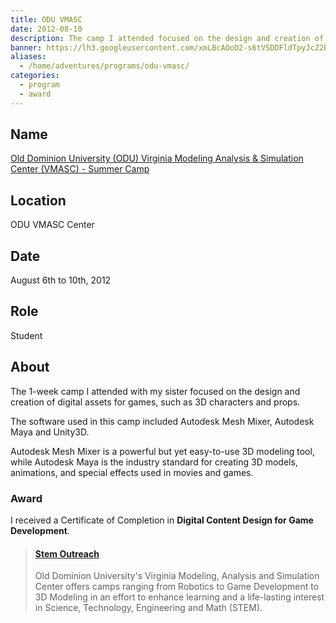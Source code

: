 ```yaml
---
title: ODU VMASC
date: 2012-08-10
description: The camp I attended focused on the design and creation of digital assets for games, such as 3D characters and props.
banner: https://lh3.googleusercontent.com/xmLBcAOoD2-s6tVSDDFldTpyJcZ2bhGxcaTmEKbslipJ-yNjLQaALsADRomeMIHpVX7SsmWFfHolxsGmPO0QDBR3NtxXgh3SUb2lnd4DLa7r-WJHZLPB-F3v4-bSsTZJ4yulCnZQQ_uFpJpBPuXjFpSorP8X7rmLk4put66BL-JQIsLb4vblFKfkoylnDthsmSM8Lw3R5cTCYNAIcvHNvt-NC4mM0KUpvNiQ1uRfB9YddV-JC5NCmR9_3xkjKB9-8PLB528uaJmYwi4xsaIb-uRuWApefPGQFNDiGHPLBT1dOqLqnSXWlZzYQ9RjdrGOSBesmTkROFzfIYGSHy78efdiecW0_wK97Wcc1I4J6JefPtJ835vpcys0VwV4m1__amCZNbzDD41xsnE2M2ZlZkR_NmI1GiqdLx6btKToA-ucbiH8YaBWVdPS9fm9i3_dzz65cUa4l6tmT2G86hpxwXCWC6e0Gw-i8nUJN8cj9JKKNsZri4hPRyXL6et2LW8xdm0wKknDNvP-PixbdDNS8H_qoxIZH4MWfZDbWMeYRscRIxsLCG3fNm6EUqxaaBBTlDZfSPI2eyxEj_mQi_dvKKPsLqNu3Ls5Mb6BhUDtpbIGmXAtc4jKKVuy1HrCr7Q6=w1280-h850-no
aliases:
  - /home/adventures/programs/odu-vmasc/
categories:
  - program
  - award
---
```


## Name

[Old Dominion University (ODU) Virginia Modeling Analysis & Simulation Center (VMASC) - Summer Camp](https://www.odu.edu/vmasc/summer-camps)

## Location

ODU VMASC Center

## Date

August 6th to 10th, 2012

## Role

Student

## About

The 1-week camp I attended with my sister focused on the design and creation of digital assets for games, such as 3D characters and props.

The software used in this camp included Autodesk Mesh Mixer, Autodesk Maya and Unity3D.

Autodesk Mesh Mixer is a powerful but yet easy-to-use 3D modeling tool, while Autodesk Maya is the industry standard for creating 3D models, animations, and special effects used in movies and games.

### Award

I received a Certificate of Completion in **Digital Content Design for Game Development**.

<blockquote class="embedly-card"><h4><a href="https://www.odu.edu/vmasc/summer-camps">Stem Outreach</a></h4><p>Old Dominion University's Virginia Modeling, Analysis and Simulation Center offers camps ranging from Robotics to Game Development to 3D Modeling in an effort to enhance learning and a life-lasting interest in Science, Technology, Engineering and Math (STEM).</p></blockquote>
<script async src="//cdn.embedly.com/widgets/platform.js" charset="UTF-8"></script>
